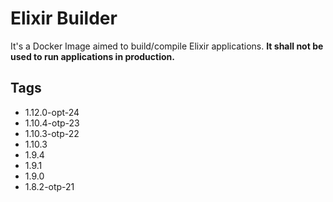 # Elixir Builder

It's a Docker Image aimed to build/compile Elixir applications. **It shall not be used to run applications in production.**

## Tags

- 1.12.0-opt-24
- 1.10.4-otp-23
- 1.10.3-otp-22
- 1.10.3
- 1.9.4
- 1.9.1
- 1.9.0
- 1.8.2-otp-21
